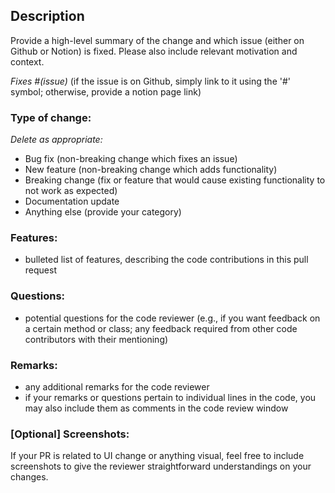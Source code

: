 ## Description

Provide a high-level summary of the change and which issue (either on Github or Notion) is fixed. Please also include relevant motivation and context.

_Fixes #(issue)_ (if the issue is on Github, simply link to it using the '#' symbol; otherwise, provide a notion page link)

### Type of change:
*Delete as appropriate:*
- Bug fix (non-breaking change which fixes an issue)
- New feature (non-breaking change which adds functionality)
- Breaking change (fix or feature that would cause existing functionality to not work as expected)
- Documentation update
- Anything else (provide your category)

### Features: 
- bulleted list of features, describing the code contributions in this pull request

### Questions: 
- potential questions for the code reviewer (e.g., if you want feedback on a certain method or class; any feedback required from other code contributors with their mentioning)

### Remarks: 
- any additional remarks for the code reviewer
- if your remarks or questions pertain to individual lines in the code, you may also include them as comments in the code review window

### [Optional] Screenshots:
If your PR is related to UI change or anything visual, feel free to include screenshots to give the reviewer straightforward understandings on your changes.
